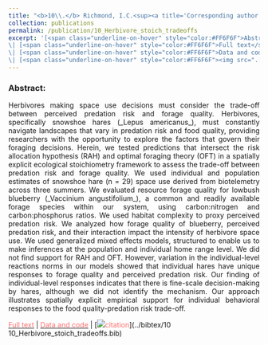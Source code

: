 ```yaml
---
title: "<b>10\\.</b> Richmond, I.C.<sup><a title='Corresponding author'>✉</a></sup>, Balluffi­-Fry, J., Vander Wal, E., Leroux, S.J., <u>Rizzuto, M.</u>, Heckford, T.R., Kennah, J.L., Riefesel, G.R., Wiersma, Y.F. (2021) **Individual snow­shoe hares manage risk differently: Integrating stoichiometric distribution models and foraging ecology.** Journal of Mammalogy."
collection: publications
permalink: /publication/10_Herbivore_stoich_tradeoffs
excerpt: '[<span class="underline-on-hover" style="color:#FF6F6F">Abstract</span>](../publication/10_Herbivore_stoich_tradeoffs)
\| [<span class="underline-on-hover" style="color:#FF6F6F">Full text</span>](https://academic.oup.com/jmammal/advance-article/doi/10.1093/jmammal/gyab130/6441781?guestAccessKey=8f89e422-7fb9-4ce9-a9dc-ccf46f3dd0cc)
\| [<span class="underline-on-hover" style="color:#FF6F6F">Data and code</span>](https://doi.org/10.5281/zenodo.4161587)
\| [<span class="underline-on-hover" style="color:#FF6F6F"><img src="../images/bibtex.svg">citation</span>](../bibtex/10 10_Herbivore_stoich_tradeoffs.bib)'
---
```


### Abstract:

<p style='text-align: justify;'>
Herbivores making space use decisions must consider the trade-off between perceived predation risk and forage quality. Herbivores, specifically snowshoe hares (_Lepus americanus_), must constantly navigate landscapes that vary in predation risk and food quality, providing researchers with the opportunity to explore the factors that govern their foraging decisions. Herein, we tested predictions that intersect the risk allocation hypothesis (RAH) and optimal foraging theory (OFT) in a spatially explicit ecological stoichiometry framework to assess the trade-off between predation risk and forage quality. We used individual and population estimates of snowshoe hare (n = 29) space use derived from biotelemetry across three summers. We evaluated resource forage quality for lowbush blueberry (_Vaccinium angustifolium_), a common and readily available forage species within our system, using carbon:nitrogen and carbon:phosphorus ratios. We used habitat complexity to proxy perceived predation risk. We analyzed how forage quality of blueberry, perceived predation risk, and their interaction impact the intensity of herbivore space use. We used generalized mixed effects models, structured to enable us to make inferences at the population and individual home range level. We did not find support for RAH and OFT. However, variation in the individual-level reactions norms in our models showed that individual hares have unique responses to forage quality and perceived predation risk. Our finding of individual-level responses indicates that there is fine-scale decision-making by hares, although we did not identify the mechanism. Our approach illustrates spatially explicit empirical support for individual behavioral responses to the food quality-predation risk trade-off.
</p>

[<span class="underline-on-hover" style="color:#FF6F6F">Full text</span>](https://academic.oup.com/jmammal/advance-article/doi/10.1093/jmammal/gyab130/6441781?guestAccessKey=8f89e422-7fb9-4ce9-a9dc-ccf46f3dd0cc)
\| [<span class="underline-on-hover" style="color:#FF6F6F">Data and code</span>](https://doi.org/10.5281/zenodo.4161587)
\| [<span class="underline-on-hover" style="color:#FF6F6F"><img src="../images/bibtex.svg">citation</span>](../bibtex/10 10_Herbivore_stoich_tradeoffs.bib)
